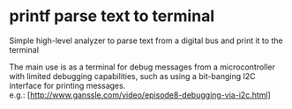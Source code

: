 
  # printf parse text to terminal

Simple high-level analyzer to parse text from a digital bus and print it to the terminal

The main use is as a terminal for debug messages from a microcontroller with limited debugging capabilities, such as using a bit-banging I2C interface for printing messages.  
e.g.: [http://www.ganssle.com/video/episode8-debugging-via-i2c.html]

